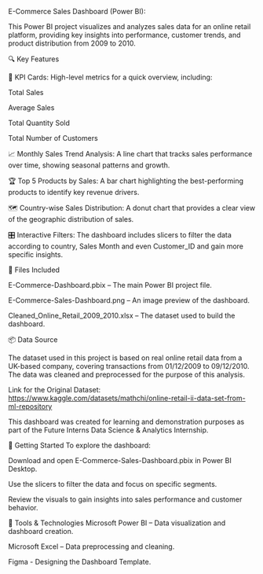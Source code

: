 E-Commerce Sales Dashboard (Power BI):

This Power BI project visualizes and analyzes sales data for an online retail platform, providing key insights into performance, customer trends, and product distribution from 2009 to 2010.

🔍 Key Features

🔢 KPI Cards: High-level metrics for a quick overview, including:

Total Sales

Average Sales

Total Quantity Sold

Total Number of Customers

📈 Monthly Sales Trend Analysis: A line chart that tracks sales performance over time, showing seasonal patterns and growth.

🏆 Top 5 Products by Sales: A bar chart highlighting the best-performing products to identify key revenue drivers.

🗺️ Country-wise Sales Distribution: A donut chart that provides a clear view of the geographic distribution of sales.

🎛️ Interactive Filters: The dashboard includes slicers to filter the data according to country, Sales Month and even Customer_ID and gain more specific insights.

📁 Files Included

E-Commerce-Dashboard.pbix – The main Power BI project file.

E-Commerce-Sales-Dashboard.png – An image preview of the dashboard.

Cleaned_Online_Retail_2009_2010.xlsx – The dataset used to build the dashboard.

📦 Data Source

The dataset used in this project is based on real online retail data from a UK-based company, covering transactions from 01/12/2009 to 09/12/2010. The data was cleaned and preprocessed for the purpose of this analysis.

Link for the Original Dataset: https://www.kaggle.com/datasets/mathchi/online-retail-ii-data-set-from-ml-repository

This dashboard was created for learning and demonstration purposes as part of the Future Interns Data Science & Analytics Internship.

🚀 Getting Started
To explore the dashboard:

Download and open E-Commerce-Sales-Dashboard.pbix in Power BI Desktop.

Use the slicers to filter the data and focus on specific segments.

Review the visuals to gain insights into sales performance and customer behavior.

🧰 Tools & Technologies
Microsoft Power BI – Data visualization and dashboard creation.

Microsoft Excel – Data preprocessing and cleaning.

Figma - Designing the Dashboard Template.
